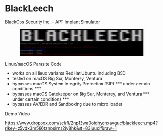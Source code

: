 # BlackLeech
BlackOps Security Inc. - APT Implant Simulator
<p align="center">
  <img src="https://github.com/blackopsinc/BLACKLEECH/blob/main/images/blackleech_osx.png?raw=true" width="80%"/>
</p>
Linux/macOS Parasite Code

- works on all linux variants RedHat,Ubuntu including BSD
- tested on macOS Big Sur, Monterey, Ventura
- bypasses macOS System Integrity Protection (SIP) *** under certain conditions ***
- bypasses macOS Gatekeeper on Big Sur, Monterey, and Ventura *** under certain conditions ***
- bypasses AV/EDR and Sandboxing due to micro loader

Demo Video

https://www.dropbox.com/scl/fi/2np12wa0oidhycnxavguc/blackleech.mp4?rlkey=z5ydx3m586tznpsirns2jy8hk&st=83iuucif&raw=1
